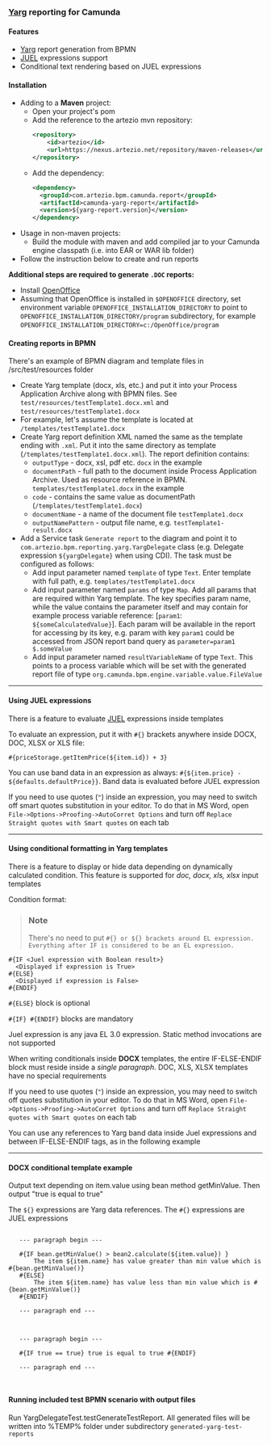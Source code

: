 ### [Yarg]  reporting for Camunda

#### Features

* [Yarg] report generation from BPMN
* [JUEL] expressions support  
* Conditional text rendering based on JUEL expressions

#### Installation

* Adding to a **Maven** project:
  * Open your project's pom
  * Add the reference to the artezio mvn repository:
      ```xml
      <repository>
          <id>artezio</id>
          <url>https://nexus.artezio.net/repository/maven-releases</url>
      </repository>
      ```
  * Add the dependency:
      ```xml
      <dependency>
        <groupId>com.artezio.bpm.camunda.report</groupId>
        <artifactId>camunda-yarg-report</artifactId>
        <version>${yarg-report.version}</version>
      </dependency>
      ```
* Usage in non-maven projects: 
  * Build the module with maven and add compiled jar to your Camunda engine classpath (i.e. into EAR or WAR lib folder)
* Follow the instruction below to create and run reports


**Additional steps are required to generate `.DOC` reports:**

  * Install [OpenOffice]
  * Assuming that OpenOffice is installed in `$OPENOFFICE` directory, set environment variable `OPENOFFICE_INSTALLATION_DIRECTORY` to point to `OPENOFFICE_INSTALLATION_DIRECTORY/program` subdirectory, for example `OPENOFFICE_INSTALLATION_DIRECTORY=c:/OpenOffice/program`


#### Creating reports in BPMN

There's an example of BPMN diagram and template files in /src/test/resources folder

* Create Yarg template (docx, xls, etc.) and put it into your Process Application Archive along with BPMN files. See `test/resources/testTemplate1.docx.xml` and `test/resources/testTemplate1.docx`
* For example, let's assume the template is located at `/templates/testTemplate1.docx`
* Create Yarg report definition XML named the same as the template ending with `.xml`. Put it into the same directory as template (`/templates/testTemplate1.docx.xml`). The report definition contains:
  * `outputType` - docx, xsl, pdf etc. `docx` in the example
  * `documentPath` - full path to the document inside Process Application Archive. Used as resource reference in BPMN. `templates/testTemplate1.docx` in the example
  * `code` - contains the same value as documentPath (`/templates/testTemplate1.docx`)
  * `documentName` - a name of the document file `testTemplate1.docx`
  * `outputNamePattern` - output file name, e.g. `testTemplate1-result.docx`
* Add a Service task `Generate report` to the diagram and point it to `com.artezio.bpm.reporting.yarg.YargDelegate` class (e.g. Delegate expression `${yargDelegate}` when using CDI). The task must be configured as follows:
  * Add input parameter named `template` of type `Text`. Enter template with full path, e.g. `templates/testTemplate1.docx` 
  * Add input parameter named `params` of type `Map`. Add all params that are required within Yarg template. The key specifies param name, while the value contains the parameter itself and may contain for example process variable reference: [`param1`: `${someCalculatedValue}`]. Each param will be available in the report for accessing by its key, e.g. param with key `param1` could be accessed from JSON report band query as `parameter=param1 $.someValue`
  * Add input parameter named `resultVariableName` of type `Text`. This points to a process variable which will be set with the generated report file of type `org.camunda.bpm.engine.variable.value.FileValue`
    
---

#### Using JUEL expressions

There is a feature to evaluate [JUEL] expressions inside templates

To evaluate an expression, put it with `#{}` brackets anywhere inside DOCX, DOC, XLSX or XLS file:

`#{priceStorage.getItemPrice(${item.id}) + 3}`

You can use band data in an expression as always: `#{${item.price} - ${defaults.defaultPrice}}`. Band data is evaluated before JUEL expression

If you need to use quotes (`"`) inside an expression, you may need to switch off smart quotes substitution in your editor. To do that in MS Word, open `File->Options->Proofing->AutoCorret Options` and turn off `Replace Straight quotes with Smart quotes` on each tab

---

#### Using conditional formatting in Yarg templates

There is a feature to display or hide data depending on dynamically calculated condition. This feature is supported for *doc, docx, xls, xlsx* input templates

Condition format:

> ### Note <br/>
> There's no need to put `#{} or ${} brackets around EL expression. Everything after IF is considered to be an EL expression.`

```
#{IF <Juel expression with Boolean result>} 
  <Displayed if expression is True> 
#{ELSE} 
  <Displayed if expression is False> 
#{ENDIF}
```
`#{ELSE}` block is optional

`#{IF} #{ENDIF}` blocks are mandatory


Juel expression is any java EL 3.0 expression. Static method invocations are not supported  

When writing conditionals inside **DOCX** templates, the entire IF-ELSE-ENDIF block must reside inside a *single paragraph*. DOC, XLS, XLSX templates have no special requirements

If you need to use quotes (`"`) inside an expression, you may need to switch off quotes substitution in your editor. To do that in MS Word, open `File->Options->Proofing->AutoCorret Options` and turn off `Replace Straight quotes with Smart quotes` on each tab   

You can use any references to Yarg band data inside Juel expressions and between IF-ELSE-ENDIF tags, as in the following example 

---
#### DOCX conditional template example
Output text depending on item.value using bean method getMinValue. Then output "true is equal to true"

The  `${}` expressions are Yarg data references. The `#{}` expressions are JUEL expressions
   
```

   --- paragraph begin ---

   #{IF bean.getMinValue() > bean2.calculate(${item.value}) }
       The item ${item.name} has value greater than min value which is #{bean.getMinValue()} 
   #{ELSE}
       The item ${item.name} has value less than min value which is #{bean.getMinValue()}
   #{ENDIF}
   
   --- paragraph end ---



   --- paragraph begin ---
   
   #{IF true == true} true is equal to true #{ENDIF}
   
   --- paragraph end ---
  
  
```

#### Running included test BPMN scenario with output files

Run YargDelegateTest.testGenerateTestReport. All generated files will be written into %TEMP% folder under subdirectory `generated-yarg-test-reports` 

[Yarg]: https://github.com/cuba-platform/yarg
[JUEL]: https://docs.oracle.com/javaee/5/tutorial/doc/bnahq.html
[OpenOffice]: https://www.openoffice.org/ru/
